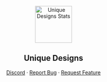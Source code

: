 <p align="center">
 <img width="100px" src="https://cdn.discordapp.com/attachments/895398343268782140/895398379012620408/Logo-with-bc.jpg" align="center" alt="Unique Designs Stats" />
 <h2 align="center">Unique Designs</h2>
</p>
  <p align="center">
    <a href="https://discord.gg/3Y3e4DAXUD">Discord</a>
    ·
    <a href="https://github.com/Unique-Design/Unique-Design/issues/new/choose">Report Bug</a>
    ·
    <a href="https://github.com/Unique-Design/Unique-Design/issues/new/choose">Request Feature</a>
  </p>
</p>
